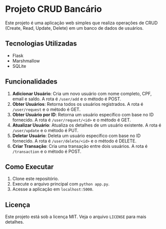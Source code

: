 # Projeto CRUD Bancário

Este projeto é uma aplicação web simples que realiza operações de CRUD (Create, Read, Update, Delete) em um banco de dados de usuários.

## Tecnologias Utilizadas

- Flask
- Marshmallow
- SQLite

## Funcionalidades

1. **Adicionar Usuário**: Cria um novo usuário com nome completo, CPF, email e saldo. A rota é `/user/add` e o método é POST.
2. **Obter Usuários**: Retorna todos os usuários registrados. A rota é `/user/request` e o método é GET.
3. **Obter Usuário por ID**: Retorna um usuário específico com base no ID fornecido. A rota é `/user/request/<id>` e o método é GET.
4. **Atualizar Usuário**: Atualiza os detalhes de um usuário existente. A rota é `/user/update` e o método é PUT.
5. **Deletar Usuário**: Deleta um usuário específico com base no ID fornecido. A rota é `/user/delete/<id>` e o método é DELETE.
6. **Criar Transação**: Cria uma transação entre dois usuários. A rota é `/transaction` e o método é POST.

## Como Executar

1. Clone este repositório.
2. Execute o arquivo principal com `python app.py`.
3. Acesse a aplicação em `localhost:5000`.

## Licença

Este projeto está sob a licença MIT. Veja o arquivo `LICENSE` para mais detalhes.
